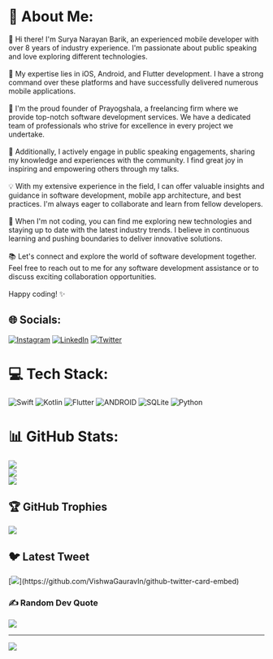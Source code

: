 # 💫 About Me:
👋 Hi there! I'm Surya Narayan Barik, an experienced mobile developer with over 8 years of industry experience. I'm passionate about public speaking and love exploring different technologies.<br><br>📱 My expertise lies in iOS, Android, and Flutter development. I have a strong command over these platforms and have successfully delivered numerous mobile applications.<br><br>💼 I'm the proud founder of Prayogshala, a freelancing firm where we provide top-notch software development services. We have a dedicated team of professionals who strive for excellence in every project we undertake.<br><br>🎤 Additionally, I actively engage in public speaking engagements, sharing my knowledge and experiences with the community. I find great joy in inspiring and empowering others through my talks.<br><br>💡 With my extensive experience in the field, I can offer valuable insights and guidance in software development, mobile app architecture, and best practices. I'm always eager to collaborate and learn from fellow developers.<br><br>🌟 When I'm not coding, you can find me exploring new technologies and staying up to date with the latest industry trends. I believe in continuous learning and pushing boundaries to deliver innovative solutions.<br><br>📚 Let's connect and explore the world of software development together. Feel free to reach out to me for any software development assistance or to discuss exciting collaboration opportunities.<br><br>Happy coding! ✨


## 🌐 Socials:
[![Instagram](https://img.shields.io/badge/Instagram-%23E4405F.svg?logo=Instagram&logoColor=white)](https://instagram.com/suryabarik_) [![LinkedIn](https://img.shields.io/badge/LinkedIn-%230077B5.svg?logo=linkedin&logoColor=white)](https://linkedin.com/in/suryabarik_) [![Twitter](https://img.shields.io/badge/Twitter-%231DA1F2.svg?logo=Twitter&logoColor=white)](https://twitter.com/suryabarik_) 

# 💻 Tech Stack:
![Swift](https://img.shields.io/badge/swift-F54A2A?style=flat&logo=swift&logoColor=white) ![Kotlin](https://img.shields.io/badge/kotlin-%230095D5.svg?style=flat&logo=kotlin&logoColor=white) ![Flutter](https://img.shields.io/badge/Flutter-%2302569B.svg?style=flat&logo=Flutter&logoColor=white) ![ANDROID](https://img.shields.io/badge/android-%2320232a.svg?style=flat&logo=android&logoColor=%a4c639) ![SQLite](https://img.shields.io/badge/sqlite-%2307405e.svg?style=flat&logo=sqlite&logoColor=white) ![Python](https://img.shields.io/badge/python-3670A0?style=flat&logo=python&logoColor=ffdd54)
# 📊 GitHub Stats:
![](https://github-readme-stats.vercel.app/api?username=bariksurya&theme=dark&hide_border=false&include_all_commits=true&count_private=true)<br/>
![](https://github-readme-streak-stats.herokuapp.com/?user=bariksurya&theme=dark&hide_border=false)<br/>
![](https://github-readme-stats.vercel.app/api/top-langs/?username=bariksurya&theme=dark&hide_border=false&include_all_commits=true&count_private=true&layout=compact)

## 🏆 GitHub Trophies
![](https://github-profile-trophy.vercel.app/?username=bariksurya&theme=onedark&no-frame=false&no-bg=false&margin-w=4)

## 🐦 Latest Tweet
[![](https://gtce.itsvg.in/api?username=suryabarik_)](https://github.com/VishwaGauravIn/github-twitter-card-embed)

### ✍️ Random Dev Quote
![](https://quotes-github-readme.vercel.app/api?type=horizontal&theme=merko)

---
[![](https://visitcount.itsvg.in/api?id=bariksurya&icon=1&color=0)](https://visitcount.itsvg.in)

<!-- Proudly created with GPRM ( https://gprm.itsvg.in ) -->
